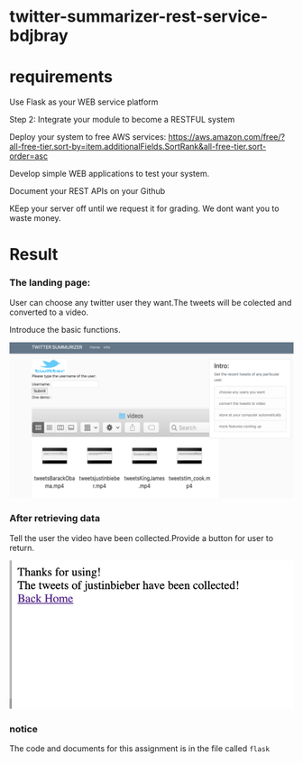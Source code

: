 # twitter-summarizer-rest-service-bdjbray


# requirements 


Use Flask as your WEB service platform

Step 2:  Integrate your module to become a RESTFUL system

Deploy your system to free AWS services:  https://aws.amazon.com/free/?all-free-tier.sort-by=item.additionalFields.SortRank&all-free-tier.sort-order=asc

Develop simple WEB applications to test your system.

Document your REST APIs on your Github

KEep your server off until we request it for grading.  We dont want you to waste money.


# Result

### The landing page:

User can choose any twitter user they want.The tweets will be colected and converted to a video.

Introduce the basic functions.

![image](https://github.com/BUEC500C1/twitter-summarizer-rest-service-bdjbray/blob/master/flask/imgs/rest_result.png)

### After retrieving data 

Tell the user the video have been collected.Provide a button for user to return.


![image](https://github.com/BUEC500C1/twitter-summarizer-rest-service-bdjbray/blob/master/flask/imgs/rest_result1.png)

### notice

The code and documents for this assignment is in the file called `flask`


















